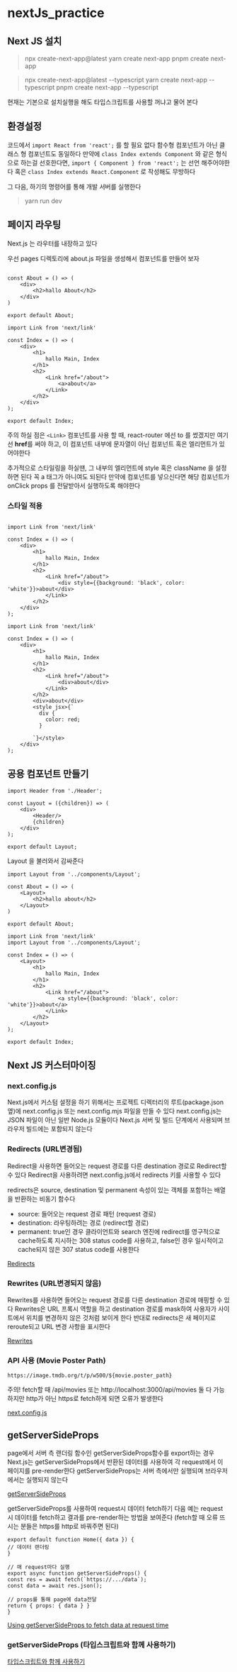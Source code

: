 # nextJs_practice

## Next JS 설치

> npx create-next-app@latest
> yarn create next-app
> pnpm create next-app

> npx create-next-app@latest --typescript
> yarn create next-app --typescript
> pnpm create next-app --typescript

현재는 기본으로 설치실행을 해도 타입스크립트를 사용할 꺼냐고 물어 본다

## 환경설정

코드에서 `import React from 'react';` 를 할 필요 없다
함수형 컴포넌트가 아닌 클래스 형 컴포넌트도 동일하다
만약에 `class Index extends Component` 와 같은 형식으로 하는걸 선호한다면, `import { Component } from 'react';` 는 선언 해주어야한다
혹은 `class Index extends React.Component` 로 작성해도 무방하다

그 다음, 하기의 명령어를 통해 개발 서버를 실행한다

> yarn run dev

## 페이지 라우팅

Next.js 는 라우터를 내장하고 있다

우선 pages 디렉토리에 about.js 파일을 생성해서 컴포넌트를 만들어 보자

```

const About = () => (
    <div>
        <h2>hallo About</h2>
    </div>
)

export default About;
```

```
import Link from 'next/link'

const Index = () => (
    <div>
        <h1>
            hallo Main, Index
        </h1>
        <h2>
            <Link href="/about">
                <a>about</a>
            </Link>
        </h2>
    </div>
);

export default Index;
```

주의 하실 점은 `<Link>` 컴포넌트를 사용 할 때, react-router 에선 to 를 썼겠지만 여기선 **href**를 써야 하고, 이 컴포넌트 내부에 문자열이 아닌 컴포넌트 혹은 엘리먼트가 있어야한다

추가적으로 스타일링을 하실땐, 그 내부의 엘리먼트에 style 혹은 className 을 설정하면 된다
꼭 a 태그가 아니여도 되된다
만약에 컴포넌트를 넣으신다면 해당 컴포넌트가 onClick props 를 전달받아서 실행하도록 해야한다

### 스타일 적용

```

import Link from 'next/link'

const Index = () => (
    <div>
        <h1>
            hallo Main, Index
        </h1>
        <h2>
            <Link href="/about">
                <div style={{background: 'black', color: 'white'}}>about</div>
            </Link>
        </h2>
    </div>
);
```

```
import Link from 'next/link'

const Index = () => (
    <div>
        <h1>
            hallo Main, Index
        </h1>
        <h2>
            <Link href="/about">
                <div>about</div>
            </Link>
        </h2>
        <div>about</div>
        <style jsx>{`
          div {
            color: red;
          }

        `}</style>
    </div>
);
```

## 공용 컴포넌트 만들기

```
import Header from './Header';

const Layout = ({children}) => (
    <div>
        <Header/>
        {children}
    </div>
);

export default Layout;
```

Layout 을 불러와서 감싸준다

```
import Layout from '../components/Layout';

const About = () => (
    <Layout>
        <h2>hallo about</h2>
    </Layout>
)

export default About;
```

```
import Link from 'next/link'
import Layout from '../components/Layout';

const Index = () => (
    <Layout>
        <h1>
            hallo Main, Index
        </h1>
        <h2>
            <Link href="/about">
                <a style={{background: 'black', color: 'white'}}>about</a>
            </Link>
        </h2>
    </Layout>
);

export default Index;
```

## Next JS 커스터마이징

### next.config.js

Next.js에서 커스텀 설정을 하기 위해서는 프로젝트 디렉터리의 루트(package.json 옆)에 next.config.js 또는 next.config.mjs 파일을 만들 수 있다
next.config.js는 JSON 파일이 아닌 일반 Node.js 모듈이다
Next.js 서버 및 빌드 단계에서 사용되며 브라우저 빌드에는 포함되지 않는다

### Redirects (URL변경됨)

Redirect을 사용하면 들어오는 request 경로를 다른 destination 경로로 Redirect할 수 있다
Redirect을 사용하려면 next.config.js에서 redirects 키를 사용할 수 있다

redirects은 source, destination 및 permanent 속성이 있는 객체를 포함하는 배열을 반환하는 비동기 함수다

- source: 들어오는 request 경로 패턴 (request 경로)
- destination: 라우팅하려는 경로 (redirect할 경로)
- permanent: true인 경우 클라이언트와 search 엔진에 redirect를 영구적으로 cache하도록 지시하는 308 status code를 사용하고, false인 경우 일시적이고 cache되지 않은 307 status code를 사용한다

[Redirects](https://nextjs.org/docs/api-reference/next.config.js/redirects)

### Rewrites (URL변경되지 않음)

Rewrites를 사용하면 들어오는 request 경로를 다른 destination 경로에 매핑할 수 있다
Rewrites은 URL 프록시 역할을 하고 destination 경로를 mask하여 사용자가 사이트에서 위치를 변경하지 않은 것처럼 보이게 한다
반대로 redirects은 새 페이지로 reroute되고 URL 변경 사항을 표시한다

[Rewrites](https://nextjs.org/docs/api-reference/next.config.js/rewrites)

### API 사용 (Movie Poster Path)

`https://image.tmdb.org/t/p/w500/${movie.poster_path}`

주의! fetch할 때 /api/movies 또는 http://localhost:3000/api/movies 둘 다 가능하지만 http가 아닌 https로 fetch하게 되면 오류가 발생한다

[next.config.js](https://nextjs.org/docs/api-reference/next.config.js/introduction)

## getServerSideProps

page에서 서버 측 랜더링 함수인 getServerSideProps함수를 export하는 경우 Next.js는 getServerSideProps에서 반환된 데이터를 사용하여 각 request에서 이 페이지를 pre-render한다
getServerSideProps는 서버 측에서만 실행되며 브라우저에서는 실행되지 않는다

[getServerSideProps](https://nextjs.org/docs/basic-features/data-fetching/get-server-side-props)

getServerSideProps를 사용하여 request시 데이터 fetch하기
다음 예는 request 시 데이터를 fetch하고 결과를 pre-render하는 방법을 보여준다
(fetch할 때 오류 뜨시는 분들은 https를 http로 바꿔주면 된다)

```
export default function Home({ data }) {
// 데이터 랜더링
}

// 매 request마다 실행
export async function getServerSideProps() {
const res = await fetch(`https://.../data`);
const data = await res.json();

// props를 통해 page에 data전달
return { props: { data } }
}
```

[Using getServerSideProps to fetch data at request time](https://nextjs.org/docs/basic-features/data-fetching/get-server-side-props#using-getserversideprops-to-fetch-data-at-request-time)

### getServerSideProps (타입스크립트와 함께 사용하기)

[타입스크립트와 함께 사용하기](https://nextjs.org/docs/api-reference/data-fetching/get-server-side-props#getserversideprops-with-typescript)
